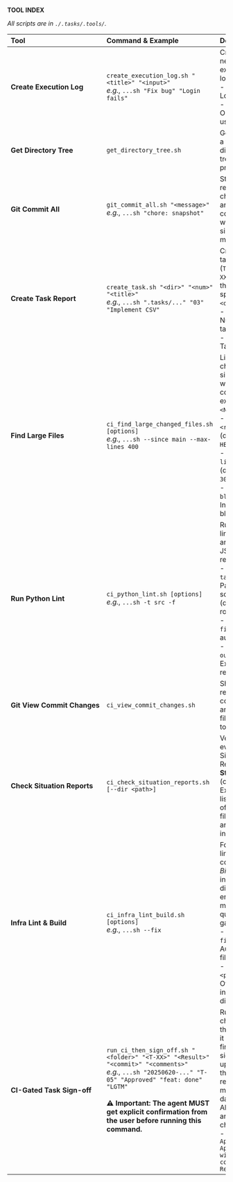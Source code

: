 **TOOL INDEX**

*All scripts are in `./.tasks/.tools/`.*

| Tool | Command & Example | Description |
| :--- | :--- | :--- |
| **Create Execution Log** | `create_execution_log.sh "<title>" "<input>"`<br>_e.g._, `...sh "Fix bug" "Login fails"` | Creates a new execution log.<br>- `<title>`: Log title.<br>- `<input>`: Original user input. |
| **Get Directory Tree** | `get_directory_tree.sh` | Generates a filtered directory tree of the project. |
| **Git Commit All** | `git_commit_all.sh "<message>"`<br>_e.g._, `...sh "chore: snapshot"` | Stages all repository changes and commits with a single message. |
| **Create Task Report** | `create_task.sh "<dir>" "<num>" "<title>"`<br>_e.g._, `...sh ".tasks/..." "03" "Implement CSV"` | Creates a task report (`T-XX_...md`) in the specified `<dir>`.<br>- `<num>`: Numeric task ID.<br>- `<title>`: Task title. |
| **Find Large Files** | `ci_find_large_changed_files.sh [options]`<br>_e.g._, `...sh --since main --max-lines 400` | Lists files changed since `<ref>` whose line count exceeds `<N>`.<br>- `--since <ref>`: (default: `HEAD`)<br>- `--max-lines <N>`: (default: `300`)<br>- `--count-blank`: Includes blank lines. |
| **Run Python Lint** | `ci_python_lint.sh [options]`<br>_e.g._, `...sh -t src -f` | Runs Ruff lint checks and saves a JSON report.<br>- `-t, --target`: Path to scan (default: root)<br>- `-f, --fix`: Apply auto-fixes<br>- `-o, --output`: Explicit report path |
| **Git View Commit Changes** | `ci_view_commit_changes.sh` | Shows recent commits and the files they touched |
| **Check Situation Reports** | `ci_check_situation_reports.sh [--dir <path>]` | Verifies that every Situation Report’s **Status** is ✅ (complete). Exits 1 and lists offending files if any are incomplete. |
| **Infra Lint & Build** | `ci_infra_lint_build.sh [options]`<br>_e.g._, `...sh --fix` | Formats, lints and compiles all *Bicep* files in the infra directory to ensure they meet CI quality gates.<br>- `-f, --fix`: Auto‑format files.<br>- `--dir <path>`: Override infra directory. |
| **CI-Gated Task Sign-off** | `run_ci_then_sign_off.sh "<folder>" "<T-XX>" "<Result>" "<commit>" "<comments>"`<br>_e.g._, `...sh "20250620-..." "T-05" "Approved" "feat: done" "LGTM"`<br><br> **⚠️ Important: The agent MUST get explicit confirmation from the user before running this command.** | Runs all CI checks. If they pass, it performs final task sign-off, updating the task report and main dashboard. Aborts if any CI check fails.<br>- `<Result>`: `Approved \| Approved with comments \| Rejected` |

